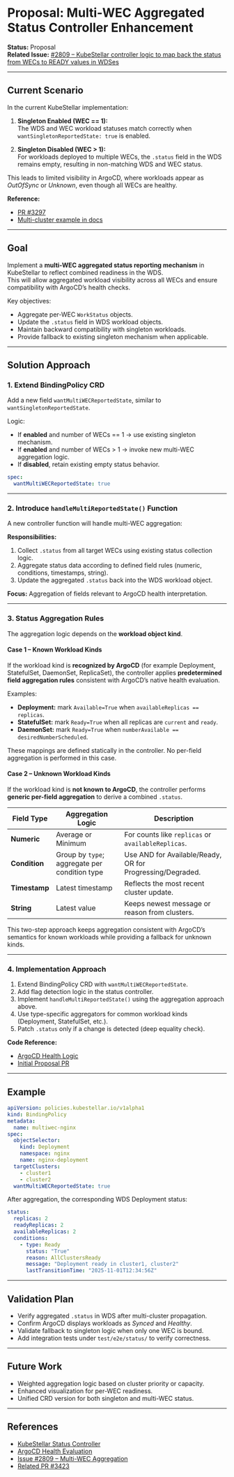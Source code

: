 # Proposal: Multi-WEC Aggregated Status Controller Enhancement

**Status:** Proposal  
**Related Issue:** [#2809 – KubeStellar controller logic to map back the status from WECs to READY values in WDSes](https://github.com/kubestellar/kubestellar/issues/2809)

---

## Current Scenario

In the current KubeStellar implementation:

1. **Singleton Enabled (WEC == 1):**  
   The WDS and WEC workload statuses match correctly when `wantSingletonReportedState: true` is enabled.

2. **Singleton Disabled (WEC > 1):**  
   For workloads deployed to multiple WECs, the `.status` field in the WDS remains empty, resulting in non-matching WDS and WEC status.

This leads to limited visibility in ArgoCD, where workloads appear as *OutOfSync* or *Unknown*, even though all WECs are healthy.

**Reference:**  
- [PR #3297](https://github.com/kubestellar/kubestellar/pull/3297)  
- [Multi-cluster example in docs](https://docs.kubestellar.io/release-0.28.0/direct/example-scenarios/#scenario-1-multi-cluster-workload-deployment-with-kubectl)

---

## Goal

Implement a **multi-WEC aggregated status reporting mechanism** in KubeStellar to reflect combined readiness in the WDS.  
This will allow aggregated workload visibility across all WECs and ensure compatibility with ArgoCD’s health checks.

Key objectives:
- Aggregate per-WEC `WorkStatus` objects.
- Update the `.status` field in WDS workload objects.
- Maintain backward compatibility with singleton workloads.
- Provide fallback to existing singleton mechanism when applicable.

---

## Solution Approach

### 1. Extend BindingPolicy CRD

Add a new field `wantMultiWECReportedState`, similar to `wantSingletonReportedState`.

Logic:
- If **enabled** and number of WECs == 1 → use existing singleton mechanism.
- If **enabled** and number of WECs > 1 → invoke new multi-WEC aggregation logic.
- If **disabled**, retain existing empty status behavior.

```yaml
spec:
  wantMultiWECReportedState: true
```

---

### 2. Introduce `handleMultiReportedState()` Function

A new controller function will handle multi-WEC aggregation:

**Responsibilities:**
1. Collect `.status` from all target WECs using existing status collection logic.  
2. Aggregate status data according to defined field rules (numeric, conditions, timestamps, string).  
3. Update the aggregated `.status` back into the WDS workload object.

**Focus:** Aggregation of fields relevant to ArgoCD health interpretation.

---


### 3. Status Aggregation Rules

The aggregation logic depends on the **workload object kind**.

#### Case 1 – Known Workload Kinds
If the workload kind is **recognized by ArgoCD** (for example Deployment, StatefulSet, DaemonSet, ReplicaSet), the controller applies **predetermined field aggregation rules** consistent with ArgoCD’s native health evaluation.  

Examples:
- **Deployment:** mark `Available=True` when `availableReplicas == replicas`.
- **StatefulSet:** mark `Ready=True` when all replicas are `current` and `ready`.
- **DaemonSet:** mark `Ready=True` when `numberAvailable == desiredNumberScheduled`.

These mappings are defined statically in the controller. No per-field aggregation is performed in this case.

#### Case 2 – Unknown Workload Kinds
If the workload kind is **not known to ArgoCD**, the controller performs **generic per-field aggregation** to derive a combined `.status`.

| Field Type | Aggregation Logic | Description |
|-------------|------------------|--------------|
| **Numeric** | Average or Minimum | For counts like `replicas` or `availableReplicas`. |
| **Condition** | Group by `type`; aggregate per condition type | Use AND for Available/Ready, OR for Progressing/Degraded. |
| **Timestamp** | Latest timestamp | Reflects the most recent cluster update. |
| **String** | Latest value | Keeps newest message or reason from clusters. |

This two-step approach keeps aggregation consistent with ArgoCD’s semantics for known workloads while providing a fallback for unknown kinds.

---

### 4. Implementation Approach

1. Extend BindingPolicy CRD with `wantMultiWECReportedState`.
2. Add flag detection logic in the status controller.
3. Implement `handleMultiReportedState()` using the aggregation approach above.
4. Use type-specific aggregators for common workload kinds (Deployment, StatefulSet, etc.).
5. Patch `.status` only if a change is detected (deep equality check).

**Code Reference:**
- [ArgoCD Health Logic](https://github.com/argoproj/argo-cd/blob/master/gitops-engine/pkg/health/health.go)
- [Initial Proposal PR](https://github.com/rishi-jat/kubestellar/pull/1)

---

## Example

```yaml
apiVersion: policies.kubestellar.io/v1alpha1
kind: BindingPolicy
metadata:
  name: multiwec-nginx
spec:
  objectSelector:
    kind: Deployment
    namespace: nginx
    name: nginx-deployment
  targetClusters:
    - cluster1
    - cluster2
  wantMultiWECReportedState: true
```

After aggregation, the corresponding WDS Deployment status:

```yaml
status:
  replicas: 2
  readyReplicas: 2
  availableReplicas: 2
  conditions:
    - type: Ready
      status: "True"
      reason: AllClustersReady
      message: "Deployment ready in cluster1, cluster2"
      lastTransitionTime: "2025-11-01T12:34:56Z"
```

---

## Validation Plan

- Verify aggregated `.status` in WDS after multi-cluster propagation.
- Confirm ArgoCD displays workloads as *Synced* and *Healthy*.
- Validate fallback to singleton logic when only one WEC is bound.
- Add integration tests under `test/e2e/status/` to verify correctness.

---

## Future Work

- Weighted aggregation logic based on cluster priority or capacity.
- Enhanced visualization for per-WEC readiness.
- Unified CRD version for both singleton and multi-WEC status.

---

## References

- [KubeStellar Status Controller](https://github.com/kubestellar/kubestellar/tree/main/pkg/status)
- [ArgoCD Health Evaluation](https://argo-cd.readthedocs.io/en/stable/operator-manual/health/)
- [Issue #2809 – Multi-WEC Aggregation](https://github.com/kubestellar/kubestellar/issues/2809)
- [Related PR #3423](https://github.com/kubestellar/kubestellar/pull/3423)